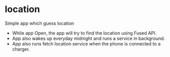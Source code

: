 # location
Simple app which guess location

- While app Open, the app will try to find the location using Fused API.
- App also wakes up everyday midnight and runs a service in background.
- App also runs fetch location service when the phone is connected to a charger.
